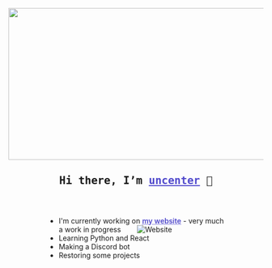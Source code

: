 <br>
<div align="center">
  <img src="https://i.pinimg.com/originals/a2/f4/90/a2f490b01fff8004dbc50ffc5ac7100e.gif" width="600" height="300"/>
</div>

<h2 style="text-align: center"><samp> Hi there, I’m <a style="text-decoration: underline #5049cc; color: #5049cc;" href="https://uncenter.org" target="_blank" rel="noopener noreferrer">uncenter</a> 👋</h2>
<div style="margin: auto; width: 70%; padding: 10px;">

<br>

- I'm currently working on <a style="text-decoration: underline dotted #5049cc; color: #5049cc; font-weight: 600;" href="https://uncenter.org">my website</a> - very much a work in progress &emsp;&emsp;![Website](https://img.shields.io/website?down_color=red&down_message=down&up_color=green&up_message=online&url=https%3A%2F%2Funcenter.org)
- Learning Python and React
- Making a Discord bot
- Restoring some projects

<br>
</div>
